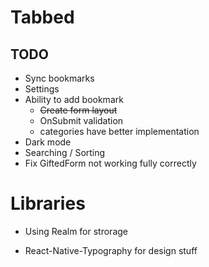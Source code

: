 # Tabbed

## TODO

- Sync bookmarks
- Settings
- Ability to add bookmark
  - ~~Create form layout~~
  - OnSubmit validation
  - categories have better implementation
- Dark mode
- Searching / Sorting
- Fix GiftedForm not working fully correctly

# Libraries

- Using Realm for strorage

- React-Native-Typography for design stuff
